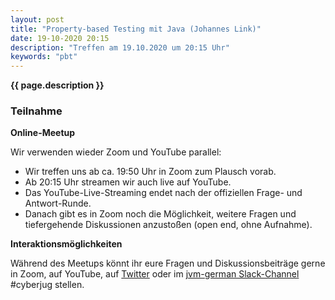 ```yaml
---
layout: post
title: "Property-based Testing mit Java (Johannes Link)"
date: 19-10-2020 20:15
description: "Treffen am 19.10.2020 um 20:15 Uhr"
keywords: "pbt"
---
```


<b>{{ page.description }}</b>


### Teilnahme

**Online-Meetup**  

Wir verwenden wieder Zoom und YouTube parallel:	

- Wir treffen uns ab ca. 19:50 Uhr in Zoom zum Plausch vorab.
- Ab 20:15 Uhr streamen wir auch live auf YouTube.
- Das YouTube-Live-Streaming endet nach der offiziellen Frage- und Antwort-Runde.	
- Danach gibt es in Zoom noch die Möglichkeit, weitere Fragen und tiefergehende Diskussionen anzustoßen (open end, ohne Aufnahme).  


**Interaktionsmöglichkeiten**  

Während des Meetups könnt ihr eure Fragen und Diskussionsbeiträge gerne in Zoom, auf YouTube, auf [Twitter](https://twitter.com/cyberjug) oder im [jvm-german Slack-Channel](https://slackin-jvm-german.herokuapp.com/) #cyberjug stellen.